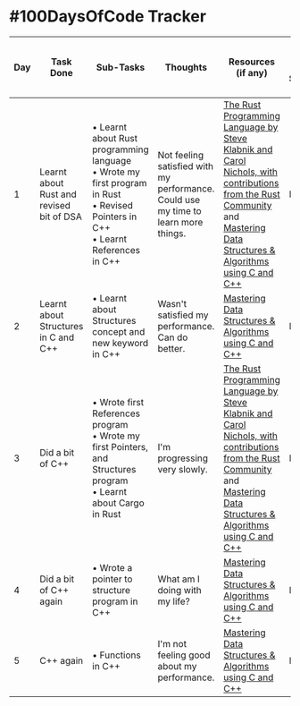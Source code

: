 # #100DaysOfCode Tracker

| Day | Task Done | Sub-Tasks | Thoughts | Resources (if any) | Proof (Link to Commit, a Screenshot, etc.) |
| --- | --------- | --------- | -------- | ------------------ | ------------------------------------------ |
| 1   | Learnt about Rust and revised bit of DSA | &bull; Learnt about Rust programming language <br> &bull; Wrote my first program in Rust <br> &bull; Revised Pointers in C++ <br> &bull; Learnt References in C++ | Not feeling satisfied with my performance. Could use my time to learn more things. | [The Rust Programming Language by Steve Klabnik and Carol Nichols, with contributions from the Rust Community](https://doc.rust-lang.org/stable/book/) and [Mastering Data Structures & Algorithms using C and C++](https://www.udemy.com/course/datastructurescncpp) | N.A.                                       |
| 2   | Learnt about Structures in C and C++     | &bull; Learnt about Structures concept and new keyword in C++ | Wasn't satisfied my performance. Can do better. | [Mastering Data Structures & Algorithms using C and C++](https://www.udemy.com/course/datastructurescncpp) | N.A. |
| 3   | Did a bit of C++ | &bull; Wrote first References program <br> &bull; Wrote my first Pointers, and Structures program <br> &bull; Learnt about Cargo in Rust | I'm progressing very slowly. | [The Rust Programming Language by Steve Klabnik and Carol Nichols, with contributions from the Rust Community](https://doc.rust-lang.org/stable/book/) and [Mastering Data Structures & Algorithms using C and C++](https://www.udemy.com/course/datastructurescncpp) | N.A. |
| 4 | Did a bit of C++ again | &bull; Wrote a pointer to structure program in C++ | What am I doing with my life? | [Mastering Data Structures & Algorithms using C and C++](https://www.udemy.com/course/datastructurescncpp) | N.A. |
| 5 | C++ again | &bull; Functions in C++ | I'm not feeling good about my performance. | [Mastering Data Structures & Algorithms using C and C++](https://www.udemy.com/course/datastructurescncpp) | N.A. |